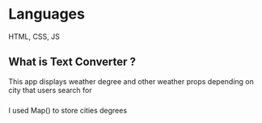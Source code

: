 # Languages
HTML, CSS, JS

## What is Text Converter ?
This app displays weather degree and other weather props depending on city that users search for

###
I used Map() to store cities degrees